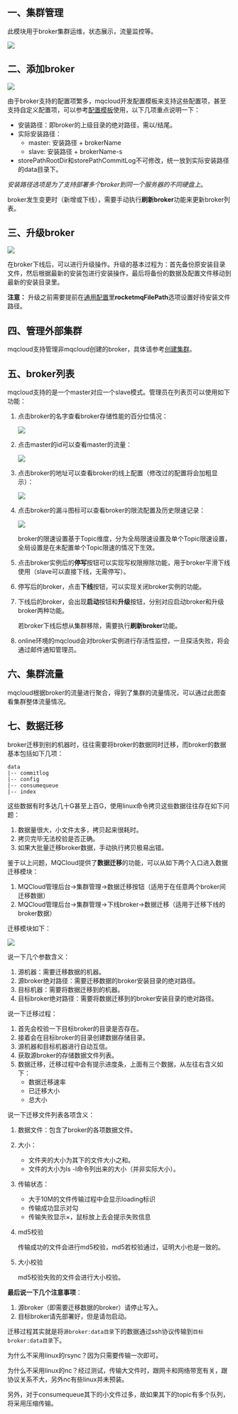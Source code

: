 ## 一、<span id="clusterList">集群管理</span>

此模块用于broker集群运维，状态展示，流量监控等。

![](img/cluster.png)

## 二、<span id="addbroker">添加broker</span>

![](img/add_master.png)

由于broker支持的配置项繁多，mqcloud开发配置模板来支持这些配置项，甚至支持自定义配置项，可以参考[配置模板](./brokerConfig)使用，以下几项重点说明一下：

* 安装路径：即broker的上级目录的绝对路径，需以/结尾。
* 实际安装路径：
  * master: 安装路径 + brokerName
  * slave: 安装路径 + brokerName-s
* storePathRootDir和storePathCommitLog不可修改，统一放到实际安装路径的data目录下。

*安装路径选项是为了支持部署多个broker到同一个服务器的不同硬盘上*。

broker发生变更时（新增或下线），需要手动执行**刷新broker**功能来更新broker列表。

## 三、<span id="upgradebroker">升级broker</span>

![](img/upgradeBroker.png)

在broker下线后，可以进行升级操作。升级的基本过程为：首先备份原安装目录文件，然后根据最新的安装包进行安装操作，最后将备份的数据及配置文件移动到最新的安装目录里。

**注意：** 升级之前需要提前在[通用配置](./commonConfig)里**rocketmqFilePath**选项设置好待安装文件路径。

## 四、<span id="ext">管理外部集群</span>

mqcloud支持管理非mqcloud创建的broker，具体请参考[创建集群](https://github.com/sohutv/mqcloud/wiki/%E5%88%9B%E5%BB%BA%E9%9B%86%E7%BE%A4)。

## 五、<span id="brokerList">broker列表</span>

mqcloud支持的是一个master对应一个slave模式。管理员在列表页可以使用如下功能：

1. 点击broker的名字查看broker存储性能的百分位情况：

   ![](img/brokerPerf.png)

2. 点击master的id可以查看master的流量：

   ![](img/brokerTraffic.png)

3. 点击broker的地址可以查看broker的线上配置（修改过的配置将会加粗显示）：

   ![](img/brokerOnlineConfig.png)

4. 点击broker的漏斗图标可以查看broker的限流配置及历史限速记录：
   
   ![](img/brokerOnlineLimit.png)

   broker的限速设置基于Topic维度，分为全局限速设置及单个Topic限速设置，全局设置是在未配置单个Topic限速的情况下生效。

5. 点击broker实例后的**停写**按钮可以实现写权限擦除功能，用于broker平滑下线使用（slave可以直接下线，无需停写）。

6. 停写后的broker，点击**下线**按钮，可以实现关闭broker实例的功能。

7. 下线后的broker，会出现**启动**按钮和**升级**按钮，分别对应启动broker和升级broker两种功能。

   若broker下线后想从集群移除，需要执行**刷新broker**功能。

8. online环境的mqcloud会对broker实例进行存活性监控，一旦探活失败，将会通过邮件通知管理员。

## 六、<span id="clusterTraffic">集群流量</span>

mqcloud根据broker的流量进行聚合，得到了集群的流量情况，可以通过此图查看集群整体流量情况。

## 七、<span id="migrate">数据迁移</span>

broker迁移到别的机器时，往往需要将broker的数据同时迁移，而broker的数据基本包括如下几项：

```
data
|-- commitlog
|-- config
|-- consumequeue
|-- index
```

这些数据有时多达几十G甚至上百G，使用linux命令拷贝这些数据往往存在如下问题：

1. 数据量很大，小文件太多，拷贝起来很耗时。
2. 拷贝完毕无法校验是否正确。
3. 如果大批量迁移broker数据，手动执行拷贝极易出错。

鉴于以上问题，MQCloud提供了**数据迁移**的功能，可以从如下两个入口进入数据迁移模块：

1. MQCloud管理后台->集群管理->数据迁移按钮（适用于在任意两个broker间迁移数据）
2. MQCloud管理后台->集群管理->下线broker->数据迁移（适用于迁移下线的broker数据）

迁移模块如下：

![](img/migrate.png)

说一下几个参数含义：

1. 源机器：需要迁移数据的机器。
2. 源broker绝对路径：需要迁移数据的broker安装目录的绝对路径。
3. 目标机器：需要将数据迁移到的机器。
4. 目标broker绝对路径：需要将数据迁移到的broker安装目录的绝对路径。

说一下迁移过程：

1. 首先会校验一下目标broker的目录是否存在。
2. 接着会在目标broker的目录创建数据存储目录。
3. 源机器和目标机器进行自动互信。
4. 获取源broker的存储数据文件列表。
5. 数据迁移，迁移过程中会有提示进度条，上面有三个数据，从左往右含义如下：
   * 数据迁移速率
   * 已迁移大小
   * 总大小

说一下迁移文件列表各项含义：

1. 数据文件：包含了broker的各项数据文件。

2. 大小：

   * 文件夹的大小为其下的文件大小之和。
   * 文件的大小为ls -l命令列出来的大小（并非实际大小）。

3. 传输状态：

   * 大于10M的文件传输过程中会显示loading标识
   * 传输成功显示对勾
   * 传输失败显示×，鼠标放上去会提示失败信息

4. md5校验

   传输成功的文件会进行md5校验，md5若校验通过，证明大小也是一致的。

5. 大小校验

   md5校验失败的文件会进行大小校验。

**最后说一下几个注意事项**：

1. 源broker（即需要迁移数据的broker）请停止写入。
2. 目标broker请先部署好，但是请勿启动。

迁移过程其实就是将`源broker:data目录`下的数据通过ssh协议传输到`目标broker:data目录`下。

为什么不采用linux的rsync？因为只需要传输一次即可。

为什么不采用linux的nc？经过测试，传输大文件时，跟网卡和网络带宽有关，跟协议关系不大，另外nc有些linux并未预装。

另外，对于consumequeue其下的小文件过多，故如果其下的topic有多个队列，将采用压缩传输。